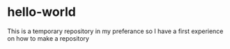 # hello-world
This is a temporary repository in my preferance so I have a first experience on how to make a repository
